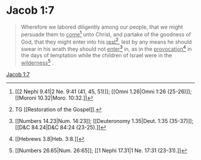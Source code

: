 # Jacob 1:7

> Wherefore we labored diligently among our people, that we might persuade them to <u>come</u>[^a] unto Christ, and partake of the goodness of God, that they might enter into his <u>rest</u>[^b], lest by any means he should swear in his wrath they should not <u>enter</u>[^c] in, as in the <u>provocation</u>[^d] in the days of temptation while the children of Israel were in the <u>wilderness</u>[^e] .

[Jacob 1:7](https://www.churchofjesuschrist.org/study/scriptures/bofm/jacob/1?lang=eng&id=p7#p7)


[^a]: [[2 Nephi 9.41|2 Ne. 9:41 (41, 45, 51)]]; [[Omni 1.26|Omni 1:26 (25-26)]]; [[Moroni 10.32|Moro. 10:32.]]
[^b]: TG [[Restoration of the Gospel]].
[^c]: [[Numbers 14.23|Num. 14:23]]; [[Deuteronomy 1.35|Deut. 1:35 (35-37)]]; [[D&C 84.24|D&C 84:24 (23-25).]]
[^d]: [[Hebrews 3.8|Heb. 3:8.]]
[^e]: [[Numbers 26.65|Num. 26:65]]; [[1 Nephi 17.31|1 Ne. 17:31 (23-31).]]
